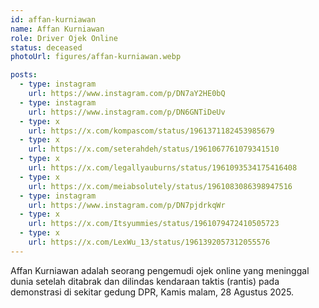 ```yaml
---
id: affan-kurniawan
name: Affan Kurniawan
role: Driver Ojek Online
status: deceased
photoUrl: figures/affan-kurniawan.webp

posts:
  - type: instagram
    url: https://www.instagram.com/p/DN7aY2HE0bQ
  - type: instagram
    url: https://www.instagram.com/p/DN6GNTiDeUv
  - type: x
    url: https://x.com/kompascom/status/1961371182453985679
  - type: x
    url: https://x.com/seterahdeh/status/1961067761079341510
  - type: x
    url: https://x.com/legallyauburns/status/1961093534175416408
  - type: x
    url: https://x.com/meiabsolutely/status/1961083086398947516
  - type: instagram
    url: https://www.instagram.com/p/DN7pjdrkqWr
  - type: x
    url: https://x.com/Itsyummies/status/1961079472410505723
  - type: x
    url: https://x.com/LexWu_13/status/1961392057312055576
---
```


Affan Kurniawan adalah seorang pengemudi ojek online yang meninggal dunia setelah ditabrak dan dilindas kendaraan taktis (rantis) pada demonstrasi di sekitar gedung DPR, Kamis malam, 28 Agustus 2025.
